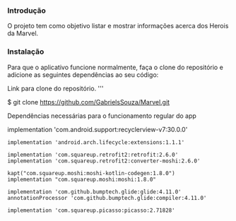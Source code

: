 ### Introdução

O projeto tem como objetivo listar e mostrar informações acerca dos Herois da Marvel.

### Instalação
Para que o aplicativo funcione normalmente, faça o clone do repositório e adicione as seguintes dependências ao seu código:

Link para clone do repositório.
'''

$ git clone https://github.com/GabrielsSouza/Marvel.git


Dependências necessárias para o funcionamento regular do app

implementation 'com.android.support:recyclerview-v7:30.0.0'

    implementation 'android.arch.lifecycle:extensions:1.1.1'

    implementation 'com.squareup.retrofit2:retrofit:2.6.0'
    implementation 'com.squareup.retrofit2:converter-moshi:2.6.0'

    kapt("com.squareup.moshi:moshi-kotlin-codegen:1.8.0")
    implementation "com.squareup.moshi:moshi:1.8.0"

    implementation 'com.github.bumptech.glide:glide:4.11.0'
    annotationProcessor 'com.github.bumptech.glide:compiler:4.11.0'

    implementation 'com.squareup.picasso:picasso:2.71828'
    
